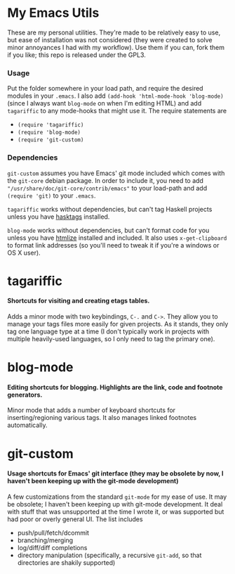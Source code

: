 My Emacs Utils
==============

These are my personal utilities. They're made to be relatively easy to use, but ease of installation was not considered (they were created to solve minor annoyances I had with my workflow). Use them if you can, fork them if you like; this repo is released under the GPL3.

### Usage 

Put the folder somewhere in your load path, and require the desired modules in your `.emacs`. I also add `(add-hook 'html-mode-hook 'blog-mode)` (since I always want `blog-mode` on when I'm editing HTML) and add `tagariffic` to any mode-hooks that might use it. The require statements are

 - `(require 'tagariffic)`
 - `(require 'blog-mode)`
 - `(require 'git-custom)`

### Dependencies

`git-custom` assumes you have Emacs' git mode included which comes with the `git-core` debian package. In order to include it, you need to add `"/usr/share/doc/git-core/contrib/emacs"` to your load-path and add `(require 'git)` to your `.emacs`.

`tagariffic` works without dependencies, but can't tag Haskell projects unless you have [hasktags](http://hackage.haskell.org/package/hasktags) installed.

`blog-mode` works without dependencies, but can't format code for you unless you have [htmlize](http://www.emacswiki.org/emacs/Htmlize) installed and included. It also uses `x-get-clipboard` to format link addresses (so you'll need to tweak it if you're a windows or OS X user).

# tagariffic

#### Shortcuts for visiting and creating etags tables.

Adds a minor mode with two keybindings, `C-.` and `C->`. They allow you to manage your tags files more easily for given projects. As it stands, they only tag one language type at a time (I don't typically work in projects with multiple heavily-used languages, so I only need to tag the primary one).

# blog-mode

#### Editing shortcuts for blogging. Highlights are the link, code and footnote generators.

Minor mode that adds a number of keyboard shortcuts for inserting/regioning various tags. It also manages linked footnotes automatically.

# git-custom

#### Usage shortcuts for Emacs' git interface (they may be obsolete by now, I haven't been keeping up with the git-mode development)

A few customizations from the standard `git-mode` for my ease of use. It may be obsolete; I haven't been keeping up with git-mode development. It deal with stuff that was unsupported at the time I wrote it, or was supported but had poor or overly general UI. The list includes 

 - push/pull/fetch/dcommit
 - branching/merging
 - log/diff/diff completions
 - directory manipulation (specifically, a recursive `git-add`, so that directories are shakily supported)
